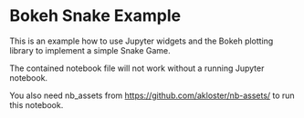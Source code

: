 Bokeh Snake Example
=============

This is an example how to use Jupyter widgets and the Bokeh plotting library
to implement a simple Snake Game.

The contained notebook file will not work without a running Jupyter notebook.

You also need nb_assets from https://github.com/akloster/nb-assets/ to run
this notebook.
